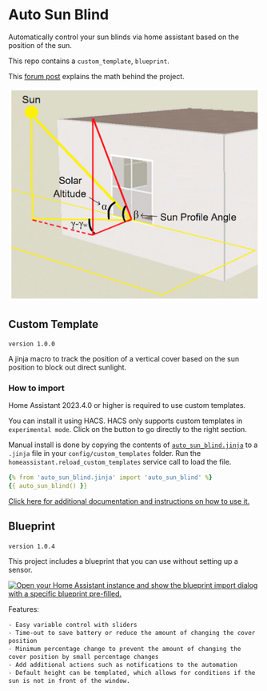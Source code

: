 # Auto Sun Blind
Automatically control your sun blinds via home assistant based on the position of the sun.

This repo contains a `custom_template`, `blueprint`.

This [forum post](https://community.home-assistant.io/t/automatic-blinds-sunscreen-control-based-on-sun-platform/573818) explains the math behind the project.

![example-image](/docs/assets/angles.png)
## Custom Template
`version 1.0.0`

A jinja macro to track the position of a vertical cover based on the sun position to block out direct sunlight.

### How to import
Home Assistant 2023.4.0 or higher is required to use custom templates.

You can install it using HACS. HACS only supports custom templates in `experimental mode`. Click on the button to go directly to the right section.

Manual install is done by copying the contents of [`auto_sun_blind.jinja`](https://github.com/langestefan/auto-sun-blind/blob/main/auto_sun_blind.jinja) to a `.jinja` file in your `config/custom_templates` folder. Run the `homeassistant.reload_custom_templates` service call to load the file.

```yaml
{% from 'auto_sun_blind.jinja' import 'auto_sun_blind' %}
{{ auto_sun_blind() }}
```
[Click here for additional documentation and instructions on how to use it.](https://github.com/langestefan/auto-sun-blind/blob/main/docs/template.md)
## Blueprint
`version 1.0.4`

This project includes a blueprint that you can use without setting up a sensor.

[![Open your Home Assistant instance and show the blueprint import dialog with a specific blueprint pre-filled.](https://my.home-assistant.io/badges/blueprint_import.svg)](https://my.home-assistant.io/redirect/blueprint_import/?blueprint_url=https%3A%2F%2Fgithub.com%2Flangestefan%2Fauto-sun-blind%2Fblob%2Fmain%2Fblueprints%2Fauto_sun_blind.yaml)

Features:

    - Easy variable control with sliders
    - Time-out to save battery or reduce the amount of changing the cover position
    - Minimum percentage change to prevent the amount of changing the cover position by small percentage changes
    - Add additional actions such as notifications to the automation
    - Default height can be templated, which allows for conditions if the sun is not in front of the window.

